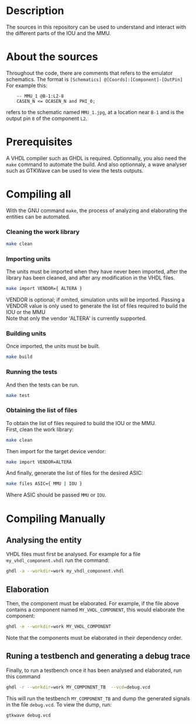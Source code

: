 # Description
The sources in this repository can be used to understand and interact with the different parts of the IOU and the MMU.

# About the sources
Throughout the code, there are comments that refers to the emulator schematics. The format is `[Schematics] @[Coords]:[Component]-[OutPin]`
For example this:
```
    -- MMU_1 @B-1:L2-8
    CASEN_N <= OCASEN_N and PHI_0;
```
refers to the schematic named `MMU_1.jpg`, at a location near `B-1` and is the output pin `8` of the component `L2`.

# Prerequisites
A VHDL compiler such as GHDL is required. Optionnally, you also need the `make` command to automate the build. And also optionnaly, a wave analyser such as GTKWave can be used to view the tests outputs.

# Compiling all
With the GNU command `make`, the process of analyzing and elaborating the entities can be automated.

### Cleaning the work library
```bash
make clean
```

### Importing units
The units must be imported when they have never been imported, after the library has been cleaned, and after any modification in the VHDL files.<br/>
```bash
make import VENDOR={ ALTERA }
```
VENDOR is optional; if omited, simulation units will be imported. Passing a VENDOR value is only used to generate the list of files required to build the IOU or the MMU<br/>
Note that only the vendor 'ALTERA' is currently supported.

### Building units
Once imported, the units must be built.<br/>
```bash
make build
```

### Running the tests
And then the tests can be run.
```bash
make test
```

### Obtaining the list of files
To obtain the list of files required to build the IOU or the MMU.<br/>
First, clean the work library:
```bash
make clean
```

Then import for the target device vendor:
```bash
make import VENDOR=ALTERA
```

And finally, generate the list of files for the desired ASIC:
```bash
make files ASIC={ MMU | IOU }
```
Where ASIC should be passed `MMU` or `IOU`.

# Compiling Manually
## Analysing the entity
VHDL files must first be analysed. For example for a file `my_vhdl_component.vhdl` run the command:
```bash
ghdl -a --workdir=work my_vhdl_component.vhdl
```

## Elaboration
Then, the component must be elaborated. For example, if the file above contains a component named `MY_VHDL_COMPONENT`, this would elaborate the component:
```bash
ghdl -e --workdir=work MY_VHDL_COMPONENT
```
Note that the components must be elaborated in their dependency order.

## Runing a testbench and generating a debug trace
Finally, to run a testbench once it has been analysed and elaborated, run this command
```bash
ghdl -r --workdir=work MY_COMPONENT_TB  --vcd=debug.vcd
```
This will run the testbench `MY_COMPONENT_TB` and dump the generated signals in the file `debug.vcd`. To view the dump, run:
```bash
gtkwave debug.vcd
```
